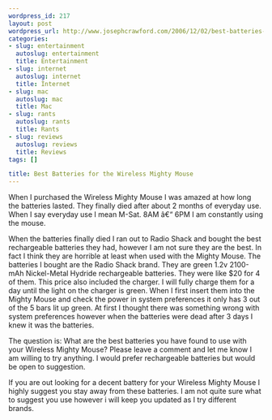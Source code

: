 ```yaml
--- 
wordpress_id: 217
layout: post
wordpress_url: http://www.josephcrawford.com/2006/12/02/best-batteries-for-the-wireless-mighty-mouse/
categories: 
- slug: entertainment
  autoslug: entertainment
  title: Entertainment
- slug: internet
  autoslug: internet
  title: Internet
- slug: mac
  autoslug: mac
  title: Mac
- slug: rants
  autoslug: rants
  title: Rants
- slug: reviews
  autoslug: reviews
  title: Reviews
tags: []

title: Best Batteries for the Wireless Mighty Mouse
---
```


When I purchased the Wireless Mighty Mouse I was amazed at how long the batteries lasted.  They finally died after about 2 months of everyday use.  When I say everyday use I mean M-Sat. 8AM â€“ 6PM I am constantly using the mouse.

When the batteries finally died I ran out to Radio Shack and bought the best rechargeable batteries they had, however I am not sure they are the best.  In fact I think they are horrible at least when used with the Mighty Mouse.  The batteries I bought are the Radio Shack brand.  They are green 1.2v 2100-mAh Nickel-Metal Hydride rechargeable batteries.  They were like $20 for 4 of them. This price also included the charger.  I will fully charge them for a day until the light on the charger is green.  When I first insert them into the Mighty Mouse and check the power in system preferences it only has 3 out of the 5 bars lit up green.  At first I thought there was something wrong with system preferences however when the batteries were dead after 3 days I knew it was the batteries.

The question is: What are the best batteries you have found to use with your Wireless Mighty Mouse?  Please leave a comment and let me know I am willing to try anything.  I would prefer rechargeable batteries but would be open to suggestion.

If you are out looking for a decent battery for your Wireless Mighty Mouse I highly suggest you stay away from these batteries.  I am not quite sure what to suggest you use however i will keep you updated as I try different brands.
